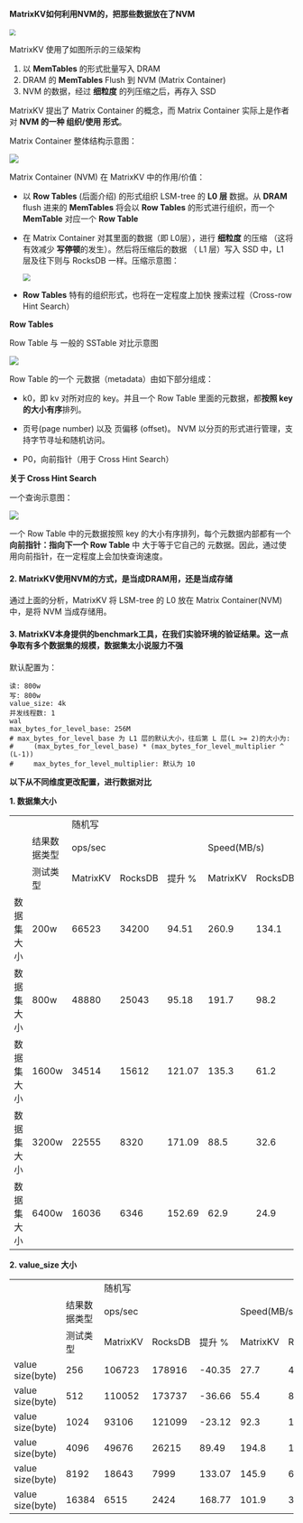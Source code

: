 #### MatrixKV如何利用NVM的，把那些数据放在了NVM

<img src="pic/1.jpg" style="zoom:70%;" />

MatrixKV 使用了如图所示的三级架构

1. 以 **MemTables** 的形式批量写入 DRAM 
2. DRAM 的 **MemTables** Flush 到 NVM (Matrix Container)
3. NVM 的数据，经过 **细粒度** 的列压缩之后，再存入 SSD



MatrixKV 提出了 Matrix Container 的概念，而 Matrix Container 实际上是作者对 **NVM 的一种 组织/使用 形式**。

Matrix Container 整体结构示意图：

![](pic/2.jpg)

Matrix Container (NVM) 在 MatrixKV 中的作用/价值：

- 以 **Row Tables** (后面介绍) 的形式组织 LSM-tree 的 **L0 层** 数据。从 **DRAM** flush 进来的 **MemTables** 将会以 **Row Tables** 的形式进行组织，而一个 **MemTable** 对应一个 **Row Table**

- 在 Matrix Container 对其里面的数据（即 L0层），进行 **细粒度** 的压缩 （这将有效减少 **写停顿**的发生）。然后将压缩后的数据 （ L1 层）写入 SSD 中，L1 层及往下则与 RocksDB 一样。压缩示意图：

  <img src="pic/3.jpg" style="zoom:80%;" />

- **Row Tables** 特有的组织形式，也将在一定程度上加快 搜索过程（Cross-row Hint Search）



**Row Tables**

Row Table 与 一般的 SSTable 对比示意图

![](pic/4.jpg)

Row Table 的一个 元数据（metadata）由如下部分组成：

- k0，即 kv 对所对应的 key。并且一个 Row Table 里面的元数据，都**按照 key 的大小有序**排列。

- 页号(page number) 以及 页偏移 (offset)。 NVM 以分页的形式进行管理，支持字节寻址和随机访问。
- P0，向前指针（用于 Cross Hint Search）

**关于 Cross Hint Search**

一个查询示意图：

![](pic/5.jpg)

一个 Row Table 中的元数据按照 key 的大小有序排列，每个元数据内部都有一个**向前指针：指向下一个 Row Table** 中 大于等于它自己的 元数据。因此，通过使用向前指针，在一定程度上会加快查询速度。



#### 2. MatrixKV使用NVM的方式，是当成DRAM用，还是当成存储

通过上面的分析，MatrixKV 将 LSM-tree 的 L0 放在 Matrix Container(NVM)中，是将 NVM 当成存储用。



#### 3. MatrixKV本身提供的benchmark工具，在我们实验环境的验证结果。这一点争取有多个数据集的规模，数据集太小说服力不强

默认配置为：

```
读: 800w
写: 800w
value_size: 4k
并发线程数: 1
wal
max_bytes_for_level_base: 256M
# max_bytes_for_level_base 为 L1 层的默认大小，往后第 L 层(L >= 2)的大小为:
#     (max_bytes_for_level_base) * (max_bytes_for_level_multiplier ^ (L-1))
# 	  max_bytes_for_level_multiplier: 默认为 10
```



**以下从不同维度更改配置，进行数据对比**



**1. 数据集大小**

<div className="table-container">
<table>
    <tr>
        <td></td>
        <td></td>
        <td  colspan="18">随机写</td>
        <td  colspan="18">顺序读</td>
        <td  colspan="18">随机读</td>
   </tr>
    <tr>
        <td></td>
        <td>结果数据类型</td>
        <td colspan="3">ops/sec</td>
        <td colspan="3">Speed(MB/s)</td>
        <td colspan="3">Average Latency</td>
        <td colspan="3">P50</td>
        <td colspan="3">P99</td>
        <td colspan="3">P999</td>
        <td colspan="3">ops/sec</td>
        <td colspan="3">Speed(MB/s)</td>
        <td colspan="3">Average Latency</td>
        <td colspan="3">P50</td>
        <td colspan="3">P99</td>
        <td colspan="3">P999</td>
        <td colspan="3">ops/sec</td>
        <td colspan="3">Speed(MB/s)</td>
        <td colspan="3">Average Latency</td>
        <td colspan="3">P50</td>
        <td colspan="3">P99</td>
        <td colspan="3">P999</td>
    </tr>
    <tr>
        <td></td>
        <td>测试类型</td>
        <td>MatrixKV</td>
        <td>RocksDB</td>
        <td>提升 %</td>
        <td>MatrixKV</td>
        <td>RocksDB</td>
        <td>提升 %</td>
        <td>MatrixKV</td>
        <td>RocksDB</td>
        <td>下降 %</td>
        <td>MatrixKV</td>
        <td>RocksDB</td>
        <td>下降 %</td>
        <td>MatrixKV</td>
        <td>RocksDB</td>
        <td>下降 %</td>
        <td>MatrixKV</td>
        <td>RocksDB</td>
        <td>下降 %</td>
        <td>MatrixKV</td>
        <td>RocksDB</td>
        <td>提升 %</td>
        <td>MatrixKV</td>
        <td>RocksDB</td>
        <td>提升 %</td>
        <td>MatrixKV</td>
        <td>RocksDB</td>
        <td>下降 %</td>
        <td>MatrixKV</td>
        <td>RocksDB</td>
        <td>下降 %</td>
        <td>MatrixKV</td>
        <td>RocksDB</td>
        <td>下降 %</td>
        <td>MatrixKV</td>
        <td>RocksDB</td>
        <td>下降 %</td>
        <td>MatrixKV</td>
        <td>RocksDB</td>
        <td>提升 %</td>
        <td>MatrixKV</td>
        <td>RocksDB</td>
        <td>提升 %</td>
        <td>MatrixKV</td>
        <td>RocksDB</td>
        <td>下降 %</td>
        <td>MatrixKV</td>
        <td>RocksDB</td>
        <td>下降 %</td>
        <td>MatrixKV</td>
        <td>RocksDB</td>
        <td>下降 %</td>
        <td>MatrixKV</td>
        <td>RocksDB</td>
        <td>下降 %</td>
    </tr>
    <tr>
        <td>数据集大小</td>
    	<td>200w</td>
        <td>66523</td>
        <td>34200</td>
        <td>94.51</td>
        <td>260.9</td>
        <td>134.1</td>
        <td>94.56</td>
        <td>15.03</td>
        <td>29.23</td>
        <td>48.58</td>
        <td>13.45</td>
        <td>8.27</td>
        <td>-62.64</td>
        <td>21.97</td>
        <td>14.98</td>
        <td>-46.66</td>
        <td>33.01</td>
        <td>1180.09</td>
        <td>97.20</td>
        <td>355384</td>
        <td>357141</td>
        <td>-0.49</td>
        <td>1393.6</td>
        <td>1400.5</td>
        <td>-0.49</td>
        <td>2.8139</td>
        <td>2.8</td>
        <td>-0.50</td>
        <td>2.26</td>
        <td>2.31</td>
        <td>2.16</td>
        <td>5.72</td>
        <td>5.22</td>
        <td>-9.58</td>
        <td>8.98</td>
        <td>7.59</td>
        <td>-18.31</td>
        <td>110067</td>
        <td>120845</td>
        <td>-8.92</td>
        <td>431.6</td>
        <td>473.9</td>
        <td>-8.93</td>
        <td>2.81</td>
        <td>8.27</td>
        <td>66.02</td>
        <td>8.67</td>
        <td>8.14</td>
        <td>-6.51</td>
        <td>14.91</td>
        <td>14.83</td>
        <td>-0.54</td>
        <td>25.38</td>
        <td>20.39</td>
        <td>-24.47</td>
    </tr>
    <tr>
        <td>数据集大小</td>
    	<td>800w</td>
        <td>48880</td>
        <td>25043</td>
        <td>95.18</td>
        <td>191.7</td>
        <td>98.2</td>
        <td>95.21</td>
        <td>20.45</td>
        <td>39.93</td>
        <td>48.79</td>
        <td>13.45</td>
        <td>8.62</td>
        <td>-56.03</td>
        <td>26.53</td>
        <td>967.16</td>
        <td>97.26</td>
        <td>1161.92</td>
        <td>1269.04</td>
        <td>8.44</td>
        <td>353397</td>
        <td>327204</td>
        <td>8.01</td>
        <td>1385.9</td>
        <td>1283.1</td>
        <td>8.01</td>
        <td>2.8</td>
        <td>3.05</td>
        <td>8.20</td>
        <td>2.30</td>
        <td>2.45</td>
        <td>6.12</td>
        <td>5.62</td>
        <td>5.95</td>
        <td>5.55</td>
        <td>7.95</td>
        <td>9.71</td>
        <td>18.13</td>
        <td>131123</td>
        <td>106156</td>
        <td>23.52</td>
        <td>514.2</td>
        <td>416.3</td>
        <td>23.52</td>
        <td>7.6</td>
        <td>9.42</td>
        <td>19.32</td>
        <td>7.79</td>
        <td>9.11</td>
        <td>14.49</td>
        <td>14.63</td>
        <td>14.98</td>
        <td>2.34</td>
        <td>18.65</td>
        <td>21.51</td>
        <td>13.30</td>
    </tr>
    <tr>
        <td>数据集大小</td>
    	<td>1600w</td>
        <td>34514</td>
        <td>15612</td>
        <td>121.07</td>
        <td>135.3</td>
        <td>61.2</td>
        <td>121.08</td>
        <td>28.97</td>
        <td>64.05</td>
        <td>54.77</td>
        <td>13.29</td>
        <td>8.18</td>
        <td>-62.47</td>
        <td>907.22</td>
        <td>1157.33</td>
        <td>21.61</td>
        <td>1263.93</td>
        <td>1287.68</td>
        <td>1.84</td>
        <td>363266</td>
        <td>354608</td>
        <td>2.44</td>
        <td>1424.6</td>
        <td>1390.6</td>
        <td>2.44</td>
        <td>2.75</td>
        <td>2.82</td>
        <td>2.48</td>
        <td>2.26</td>
        <td>2.30</td>
        <td>1.74</td>
        <td>5.08</td>
        <td>5.54</td>
        <td>8.30</td>
        <td>6.23</td>
        <td>8.14</td>
        <td>23.46</td>
        <td>121567</td>
        <td>91887</td>
        <td>32.30</td>
        <td>476.7</td>
        <td>360.3</td>
        <td>32.31</td>
        <td>8.22</td>
        <td>10.88</td>
        <td>24.45</td>
        <td>8.24</td>
        <td>10.48</td>
        <td>21.37</td>
        <td>14.75</td>
        <td>20.48</td>
        <td>27.98</td>
        <td>20.56</td>
        <td>23.97</td>
        <td>14.23</td>
    </tr>
    <tr>
        <td>数据集大小</td>
    	<td>3200w</td>
        <td>22555</td>
        <td>8320</td>
        <td>171.09</td>
        <td>88.5</td>
        <td>32.6</td>
        <td>171.47</td>
        <td>44.33</td>
        <td>120.18</td>
        <td>63.11</td>
        <td>13.50</td>
        <td>8.28</td>
        <td>-63.04</td>
        <td>1128.52</td>
        <td>1236.14</td>
        <td>8.71</td>
        <td>1284.66</td>
        <td>1295.67</td>
        <td>0.85</td>
        <td>365356</td>
        <td>345066</td>
        <td>5.88</td>
        <td>1432.7</td>
        <td>1353.2</td>
        <td>5.87</td>
        <td>2.73</td>
        <td>2.89</td>
        <td>5.54</td>
        <td>2.27</td>
        <td>2.35</td>
        <td>3.40</td>
        <td>4.25</td>
        <td>5.75</td>
        <td>26.09</td>
        <td>6.28</td>
        <td>9.24</td>
        <td>32.03</td>
        <td>115586</td>
        <td>66989</td>
        <td>72.54</td>
        <td>453.3</td>
        <td>262.7</td>
        <td>72.55</td>
        <td>8.65</td>
        <td>14.92</td>
        <td>42.02</td>
        <td>8.16</td>
        <td>13.88</td>
        <td>41.21</td>
        <td>14.56</td>
        <td>31.86</td>
        <td>54.30</td>
        <td>20.39</td>
        <td>33.82</td>
        <td>39.71</td>
    </tr>
    <tr>
    	<td>数据集大小</td>
        <td>6400w</td>
        <td>16036</td>
        <td>6346</td>
        <td>152.69</td>
        <td>62.9</td>
        <td>24.9</td>
        <td>152.61</td>
        <td>62.35</td>
        <td>157.57</td>
        <td>60.43</td>
        <td>13.64</td>
        <td>8.54</td>
        <td>-59.72</td>
        <td>1198.19</td>
        <td>1254.99</td>
        <td>4.53</td>
        <td>1291.35</td>
        <td>1298.16</td>
        <td>0.52</td>
        <td>350250</td>
        <td>299151</td>
        <td>17.08</td>
        <td>1373.5</td>
        <td>1173.1</td>
        <td>17.08</td>
        <td>2.85</td>
        <td>3.34</td>
        <td>14.67</td>
        <td>2.38</td>
        <td>2.53</td>
        <td>5.93</td>
        <td>4.14</td>
        <td>8.29</td>
        <td>50.06</td>
        <td>7.00</td>
        <td>43.22</td>
        <td>83.80</td>
        <td>99204</td>
        <td>52918</td>
        <td>87.47</td>
        <td>389.0</td>
        <td>207.5</td>
        <td>87.47</td>
        <td>10.08</td>
        <td>18.89</td>
        <td>46.64</td>
        <td>8.58</td>
        <td>18.29</td>
        <td>53.09</td>
        <td>20.49</td>
        <td>33.60</td>
        <td>39.02</td>
        <td>21.90</td>
        <td>39.43</td>
        <td>44.46</td>
    </tr>
</table>
</div>



**2. value_size 大小**

<table>
    <tr>
        <td></td>
        <td></td>
        <td  colspan="18">随机写</td>
        <td  colspan="18">顺序读</td>
        <td  colspan="18">随机读</td>
   </tr>
    <tr>
        <td></td>
        <td>结果数据类型</td>
        <td colspan="3">ops/sec</td>
        <td colspan="3">Speed(MB/s)</td>
        <td colspan="3">Average Latency</td>
        <td colspan="3">P50</td>
        <td colspan="3">P99</td>
        <td colspan="3">P999</td>
        <td colspan="3">ops/sec</td>
        <td colspan="3">Speed(MB/s)</td>
        <td colspan="3">Average Latency</td>
        <td colspan="3">P50</td>
        <td colspan="3">P99</td>
        <td colspan="3">P999</td>
        <td colspan="3">ops/sec</td>
        <td colspan="3">Speed(MB/s)</td>
        <td colspan="3">Average Latency</td>
        <td colspan="3">P50</td>
        <td colspan="3">P99</td>
        <td colspan="3">P999</td>
    </tr>
    <tr>
        <td></td>
        <td>测试类型</td>
        <td>MatrixKV</td>
        <td>RocksDB</td>
        <td>提升 %</td>
        <td>MatrixKV</td>
        <td>RocksDB</td>
        <td>提升 %</td>
        <td>MatrixKV</td>
        <td>RocksDB</td>
        <td>下降 %</td>
        <td>MatrixKV</td>
        <td>RocksDB</td>
        <td>下降 %</td>
        <td>MatrixKV</td>
        <td>RocksDB</td>
        <td>下降 %</td>
        <td>MatrixKV</td>
        <td>RocksDB</td>
        <td>下降 %</td>
        <td>MatrixKV</td>
        <td>RocksDB</td>
        <td>提升 %</td>
        <td>MatrixKV</td>
        <td>RocksDB</td>
        <td>提升 %</td>
        <td>MatrixKV</td>
        <td>RocksDB</td>
        <td>下降 %</td>
        <td>MatrixKV</td>
        <td>RocksDB</td>
        <td>下降 %</td>
        <td>MatrixKV</td>
        <td>RocksDB</td>
        <td>下降 %</td>
        <td>MatrixKV</td>
        <td>RocksDB</td>
        <td>下降 %</td>
        <td>MatrixKV</td>
        <td>RocksDB</td>
        <td>提升 %</td>
        <td>MatrixKV</td>
        <td>RocksDB</td>
        <td>提升 %</td>
        <td>MatrixKV</td>
        <td>RocksDB</td>
        <td>下降 %</td>
        <td>MatrixKV</td>
        <td>RocksDB</td>
        <td>下降 %</td>
        <td>MatrixKV</td>
        <td>RocksDB</td>
        <td>下降 %</td>
        <td>MatrixKV</td>
        <td>RocksDB</td>
        <td>下降 %</td>
    </tr>
    <tr>
    	<td>value size(byte)</td>
        <td>256</td>
        <td>106723</td>
        <td>178916</td>
        <td>-40.35</td>
        <td>27.7</td>
        <td>46.4</td>
        <td>-40.30</td>
        <td>9.37</td>
        <td>5.58</td>
        <td>-67.92</td>
        <td>8.31</td>
        <td>4.98</td>
        <td>-66.87</td>
        <td>19.78</td>
        <td>9.81</td>
        <td>-101.63</td>
        <td>21.89</td>
        <td>14.37</td>
        <td>-52.33</td>
        <td>889135</td>
        <td>1807331</td>
        <td>-50.80</td>
        <td>230.6</td>
        <td>468.8</td>
        <td>-50.81</td>
        <td>1.12</td>
        <td>0.55</td>
        <td>-103.64</td>
        <td>0.60</td>
        <td>0.54</td>
        <td>-11.11</td>
        <td>3.48</td>
        <td>2.90</td>
        <td>-20.00</td>
        <td>5.91</td>
        <td>3.95</td>
        <td>-49.62</td>
        <td>100221</td>
        <td>112464</td>
        <td>-10.89</td>
        <td>26.0</td>
        <td>29.2</td>
        <td>-10.96</td>
        <td>9.97</td>
        <td>8.89</td>
        <td>-12.15</td>
        <td>8.90</td>
        <td>8.76</td>
        <td>-1.60</td>
        <td>21.84</td>
        <td>14.86</td>
        <td>-46.97</td>
        <td>45.82</td>
        <td>18.26</td>
        <td>-150.93</td>
    </tr>
    <tr>
        <td>value size(byte)</td>
        <td>512</td>
        <td>110052</td>
        <td>173737</td>
        <td>-36.66</td>
        <td>55.4</td>
        <td>87.5</td>
        <td>-36.69</td>
        <td>9.08</td>
        <td>5.75</td>
        <td>-57.91</td>
        <td>8.25</td>
        <td>5.01</td>
        <td>-64.67</td>
        <td>18.75</td>
        <td>9.83</td>
        <td>-90.74</td>
        <td>21.72</td>
        <td>14.69</td>
        <td>-47.86</td>
        <td>761045</td>
        <td>1514798</td>
        <td>-49.76</td>
        <td>383.2</td>
        <td>762.8</td>
        <td>-49.76</td>
        <td>1.31</td>
        <td>0.66</td>
        <td>-98.48</td>
        <td>0.68</td>
        <td>0.58</td>
        <td>-17.24</td>
        <td>4.33</td>
        <td>2.99</td>
        <td>-44.82</td>
        <td>7.63</td>
        <td>4.00</td>
        <td>-90.75</td>
        <td>70870</td>
        <td>157618</td>
        <td>-55.04</td>
        <td>35.7</td>
        <td>79.4</td>
        <td>-55.04</td>
        <td>14.11</td>
        <td>6.34</td>
        <td>-122.56</td>
        <td>12.34</td>
        <td>5.57</td>
        <td>-121.54</td>
        <td>33.68</td>
        <td>9.93</td>
        <td>-239.17</td>
        <td>70.63</td>
        <td>13.81</td>
        <td>-411.44</td>
    </tr>
    <tr>
    	<td>value size(byte)</td>
        <td>1024</td>
        <td>93106</td>
        <td>121099</td>
        <td>-23.12</td>
        <td>92.3</td>
        <td>120.1</td>
        <td>-23.15</td>
        <td>10.74</td>
        <td>8.25</td>
        <td>-30.18</td>
        <td>8.75</td>
        <td>5.19</td>
        <td>-68.59</td>
        <td>20.51</td>
        <td>9.94</td>
        <td>-106.34</td>
        <td>21.91</td>
        <td>87.15</td>
        <td>74.86</td>
        <td>1007735</td>
        <td>1081980</td>
        <td>-6.86</td>
        <td>999.5</td>
        <td>1073.1</td>
        <td>-6.86</td>
        <td>0.99</td>
        <td>0.92</td>
        <td>-7.61</td>
        <td>0.67</td>
        <td>0.67</td>
        <td>0.00</td>
        <td>3.67</td>
        <td>3.18</td>
        <td>-15.41</td>
        <td>5.82</td>
        <td>3.96</td>
        <td>-46.97</td>
        <td>122008</td>
        <td>160012</td>
        <td>-23.75</td>
        <td>121.0</td>
        <td>158.7</td>
        <td>-23.76</td>
        <td>8.19</td>
        <td>6.24</td>
        <td>-31.25</td>
        <td>8.24</td>
        <td>5.43</td>
        <td>-51.75</td>
        <td>14.82</td>
        <td>9.88</td>
        <td>-50.00</td>
        <td>16.45</td>
        <td>10.00</td>
        <td>-64.50</td>
    </tr>
    <tr>
    	<td>value size(byte)</td>
        <td>4096</td>
        <td>49676</td>
        <td>26215</td>
        <td>89.49</td>
        <td>194.8</td>
        <td>102.8</td>
        <td>89.49</td>
        <td>20.13</td>
        <td>38.14</td>
        <td>47.22</td>
        <td>13.46</td>
        <td>8.12</td>
        <td>-65.76</td>
        <td>27.60</td>
        <td>946.43</td>
        <td>97.08</td>
        <td>1151.15</td>
        <td>1266.99</td>
        <td>9.14</td>
        <td>359878</td>
        <td>342198</td>
        <td>5.17</td>
        <td>1411.3</td>
        <td>1341.9</td>
        <td>5.17</td>
        <td>2.77</td>
        <td>2.92</td>
        <td>5.14</td>
        <td>2.25</td>
        <td>2.37</td>
        <td>5.06</td>
        <td>5.55</td>
        <td>5.73</td>
        <td>3.14</td>
        <td>7.28</td>
        <td>9.06</td>
        <td>19.65</td>
        <td>133235</td>
        <td>105562</td>
        <td>26.21</td>
        <td>522.5</td>
        <td>414.0</td>
        <td>26.21</td>
        <td>7.50</td>
        <td>9.47</td>
        <td>20.80</td>
        <td>7.69</td>
        <td>9.87</td>
        <td>22.09</td>
        <td>14.62</td>
        <td>14.93</td>
        <td>2.08</td>
        <td>19.61</td>
        <td>19.79</td>
        <td>0.91</td>
    </tr>
    <tr>
    	<td>value size(byte)</td>
        <td>8192</td>
        <td>18643</td>
        <td>7999</td>
        <td>133.07</td>
        <td>145.9</td>
        <td>62.6</td>
        <td>133.07</td>
        <td>53.63</td>
        <td>125.00</td>
        <td>57.10</td>
        <td>18.10</td>
        <td>12.58</td>
        <td>-43.88</td>
        <td>1139.37</td>
        <td>1249.80</td>
        <td>8.84</td>
        <td>1286.82</td>
        <td>2787.02</td>
        <td>53.83</td>
        <td>260777</td>
        <td>257865</td>
        <td>1.13</td>
        <td>2041.3</td>
        <td>2018.5</td>
        <td>1.13</td>
        <td>3.83</td>
        <td>3.87</td>
        <td>1.03</td>
        <td>3.32</td>
        <td>3.30</td>
        <td>-0.61</td>
        <td>7.69</td>
        <td>8.92</td>
        <td>13.79</td>
        <td>9.82</td>
        <td>9.94</td>
        <td>1.21</td>
        <td>108066</td>
        <td>68874</td>
        <td>56.90</td>
        <td>845.9</td>
        <td>539.1</td>
        <td>56.90</td>
        <td>9.25</td>
        <td>14.5</td>
        <td>36.21</td>
        <td>8.43</td>
        <td>13.36</td>
        <td>36.90</td>
        <td>17.84</td>
        <td>26.32</td>
        <td>32.22</td>
        <td>21.77</td>
        <td>33.34</td>
        <td>34.70</td>
    </tr>
    <tr>
    	<td>value size(byte)</td>
        <td>16384</td>
        <td>6515</td>
        <td>2424</td>
        <td>168.77</td>
        <td>101.9</td>
        <td>37.9</td>
        <td>168.87</td>
        <td>153.49</td>
        <td>412.49</td>
        <td>62.79</td>
        <td>26.08</td>
        <td>19.24</td>
        <td>-35.55</td>
        <td>2700.21</td>
        <td>3461.99</td>
        <td>22.00</td>
        <td>2884.8</td>
        <td>62601.08</td>
        <td>95.39</td>
        <td>182605</td>
        <td>165924</td>
        <td>10.05</td>
        <td>2856.0</td>
        <td>2595.1</td>
        <td>10.05</td>
        <td>5.47</td>
        <td>6.02</td>
        <td>9.14</td>
        <td>5.02</td>
        <td>5.20</td>
        <td>3.46</td>
        <td>9.97</td>
        <td>13.97</td>
        <td>28.63</td>
        <td>14.58</td>
        <td>14.99</td>
        <td>2.74</td>
        <td>88965</td>
        <td>41062</td>
        <td>116.66</td>
        <td>1391.4</td>
        <td>642.2</td>
        <td>116.66</td>
        <td>11.24</td>
        <td>24.35</td>
        <td>53.84</td>
        <td>9.62</td>
        <td>25.37</td>
        <td>62.08</td>
        <td>21.65</td>
        <td>47.70</td>
        <td>54.61</td>
        <td>31.15</td>
        <td>50.75</td>
        <td>38.62</td>
    </tr>
</table>



